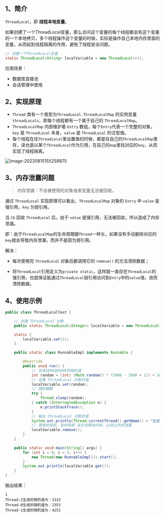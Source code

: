 ## 1、简介

`ThreadLocal`，即 **线程本地变量**。

如果创建了一个ThreadLocal变量，那么访问这个变量的每个线程都会有这个变量的一个本地拷贝，多个线程操作这个变量的时候，实际是操作自己本地内存里面的变量，从而起到线程隔离的作用，避免了线程安全问题。

```java
// 创建一个ThreadLocal变量
static ThreadLocal<String> localVariable = new ThreadLocal<>();
```

应用场景：

- 数据库连接池
- 会话管理中使用

## 2、实现原理

- `Thread` 类有一个类型为`ThreadLocal.ThreadLocalMap` 的实例变量 `threadLocals`，即每个线程都有一个属于自己的 `ThreadLocalMap`。
- `ThreadLocalMap` 内部维护着 `Entry` 数组，每个`Entry`代表一个完整的对象，`key` 是 `ThreadLocal` 本身，`value` 是 `ThreadLocal` 的泛型值。
- 每个线程在往`ThreadLocal`里设置值的时候，都是往自己的`ThreadLocalMap`里存，读也是以某个`ThreadLocal`作为引用，在自己的`map`里找对应的`key`，从而实现了线程隔离。

![image-20220815155259875](https://img.zxdmy.com/2022/202208151553447.png)

## 3、内存泄露问题

> 内存泄漏：不会被使用的对象或者变量无法被回收。

通过 `ThreadLocal` 实现原理可以看出，`ThreadLocalMap` 对象的 `Entry` 中 `value` 是强引用，`key` 为弱引用。

当 `CG` 回收 `ThreadLocal` 后，由于 `value` 是强引用，无法被回收，所以造成了内存泄漏。

即：由于`ThreadLocalMap`的生命周期跟`Thread`一样长，如果没有手动删除对应的`key`就会导致内存泄漏，而并不是因为弱引用。

解决：

+ 每次使用完 `ThreadLocal` 对象后都调用它的 `remove()` 的方法清除数据；

+ 将`ThreadLocal`引用定义为`private static`，这样就一直存在`ThreadLocal`的强引用，也就保证能通过`ThreadLocal`弱引用访问到`Entry`中的`value`值，进而清除数据。

## 4、使用示例

```java
public class ThreadLocalTest {

    // 创建 ThreadLocal 对象
    public static ThreadLocal<Integer> localVariable = new ThreadLocal<>();

    static {
        localVariable.set(1);
    }

    public static class RunnableImpl implements Runnable {

        @Override
        public void run() {
            // 生成1000到5000的随机值
            int random = (int) (Math.random() * (5000 - 1000 + 1)) + 1000;
            // 设置 ThreadLocal 对象的值
            localVariable.set(random);
            // 随机睡眠
            try {
                Thread.sleep(random);
            } catch (InterruptedException e) {
                e.printStackTrace();
            }
            // 输出 ThreadLocal 对象的值
            System.out.println(Thread.currentThread().getName() + "生成的随机值为：" + localVariable.get());
            // 使用完成后，及时调用 该方法释放内存，以防止内存泄露
            localVariable.remove();
        }
    }

    public static void main(String[] args) {
        for (int i = 0; i < 3; i++) {
            new Thread(new RunnableImpl()).start();
        }
        System.out.println(localVariable.get());
    }
}
```

输出结果：

```
1
Thread-2生成的随机值为：1313
Thread-0生成的随机值为：2353
Thread-1生成的随机值为：4251
```

